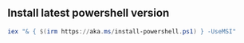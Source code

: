 ## Install latest powershell version
```powershell
iex "& { $(irm https://aka.ms/install-powershell.ps1) } -UseMSI"
```